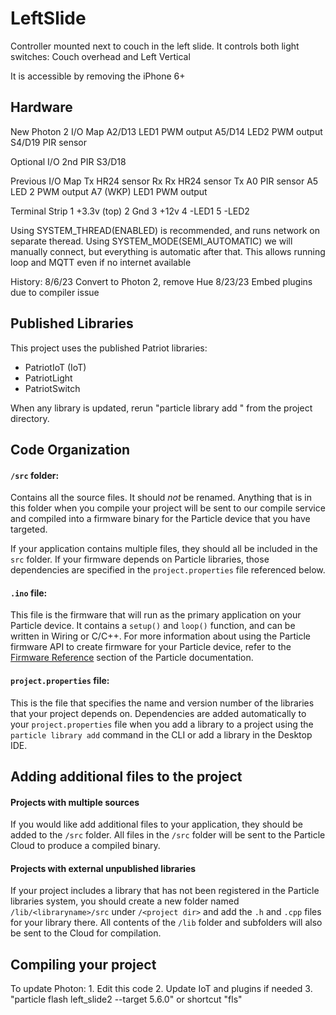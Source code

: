 # LeftSlide

Controller mounted next to couch in the left slide.
It controls both light switches: Couch overhead and Left Vertical

It is accessible by removing the iPhone 6+

## Hardware
  New Photon 2 I/O Map
    A2/D13 LED1 PWM output
    A5/D14 LED2 PWM output
    S4/D19 PIR sensor
 
  Optional I/O
     2nd PIR S3/D18
 
  Previous I/O Map
    Tx HR24 sensor Rx
    Rx HR24 sensor Tx
    A0 PIR sensor
    A5 LED 2 PWM output
    A7 (WKP) LED1 PWM output
 
  Terminal Strip
    1 +3.3v (top)
    2 Gnd
    3 +12v
    4 -LED1
    5 -LED2

  Using SYSTEM_THREAD(ENABLED) is recommended,
  and runs network on separate theread.
  Using SYSTEM_MODE(SEMI_AUTOMATIC) we will
  manually connect, but everything is automatic
  after that. This allows running loop and MQTT
  even if no internet available
 
 History:
   8/6/23 Convert to Photon 2, remove Hue
   8/23/23 Embed plugins due to compiler issue

## Published Libraries
This project uses the published Patriot libraries:
* PatriotIoT (IoT)
* PatriotLight
* PatriotSwitch

When any library is updated, rerun "particle library add <name>" from the project directory.

## Code Organization

#### ```/src``` folder:  
Contains all the source files.
It should *not* be renamed.
Anything that is in this folder when you compile your project will be sent to our compile service
and compiled into a firmware binary for the Particle device that you have targeted.

If your application contains multiple files, they should all be included in the `src` folder.
If your firmware depends on Particle libraries, those dependencies are specified in
the `project.properties` file referenced below.

#### ```.ino``` file:
This file is the firmware that will run as the primary application on your Particle device.
It contains a `setup()` and `loop()` function, and can be written in Wiring or C/C++.
For more information about using the Particle firmware API to create firmware for your
Particle device, refer to the [Firmware Reference](https://docs.particle.io/reference/firmware/)
section of the Particle documentation.

#### ```project.properties``` file:  
This is the file that specifies the name and version number of the libraries that your project depends on.
Dependencies are added automatically to your `project.properties` file when you add a library to a
project using the `particle library add` command in the CLI or add a library in the Desktop IDE.

## Adding additional files to the project

#### Projects with multiple sources
If you would like add additional files to your application, they should be added to the `/src` folder.
All files in the `/src` folder will be sent to the Particle Cloud to produce a compiled binary.

#### Projects with external unpublished libraries
If your project includes a library that has not been registered in the Particle libraries system,
you should create a new folder named `/lib/<libraryname>/src` under `/<project dir>` and add
the `.h` and `.cpp` files for your library there. All contents of the `/lib` folder and subfolders
will also be sent to the Cloud for compilation.

## Compiling your project

  To update Photon:
    1. Edit this code
    2. Update IoT and plugins if needed
    3. "particle flash left_slide2 --target 5.6.0" or shortcut "fls"
